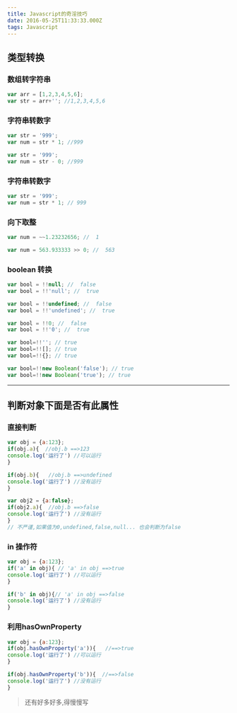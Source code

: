 ```yaml
---
title: Javascript的奇淫技巧
date: 2016-05-25T11:33:33.000Z
tags: Javascript
---
```


## 类型转换
### 数组转字符串

```javascript
var arr = [1,2,3,4,5,6];
var str = arr+''; //1,2,3,4,5,6
```

### 字符串转数字

```javascript
var str = '999';
var num = str * 1; //999

var str = '999';
var num = str - 0; //999
```


### 字符串转数字

```javascript
var str = '999';
var num = str * 1; // 999
```

### 向下取整

```javascript
var num = ~~1.23232656; //  1

var num = 563.933333 >> 0; //  563
```
<!-- more -->
### boolean 转换

```javascript
var bool = !!null; //  false
var bool = !!'null'; //  true

var bool = !!undefined; //  false
var bool = !!'undefined'; //  true

var bool = !!0; //  false
var bool = !!'0'; //  true

var bool=!!''; // true
var bool=!![]; // true
var bool=!!{}; // true

var bool=!!new Boolean('false'); // true
var bool=!!new Boolean('true'); // true
```

--------------------------------------------------------------------------------

## 判断对象下面是否有此属性

### 直接判断

```javascript
var obj = {a:123};
if(obj.a){  //obj.b ==>123
console.log('运行了') //可以运行
}

if(obj.b){   //obj.b ==>undefined
console.log('运行了') //没有运行
}

var obj2 = {a:false};
if(obj2.a){  //obj.b ==>false
console.log('运行了') //没有运行
}
// 不严谨,如果值为0,undefined,false,null... 也会判断为false
```



### in 操作符

```javascript
var obj = {a:123};
if('a' in obj){ // 'a' in obj ==>true
console.log('运行了') //可以运行
}

if('b' in obj){// 'a' in obj ==>false
console.log('运行了') //没有运行
}
```

### 利用hasOwnProperty

```javascript
var obj = {a:123};
if(obj.hasOwnProperty('a')){   //==>true
console.log('运行了') //可以运行
}

if(obj.hasOwnProperty('b')){  //==>false
console.log('运行了') //没有运行
}
```

> 还有好多好多,得慢慢写
